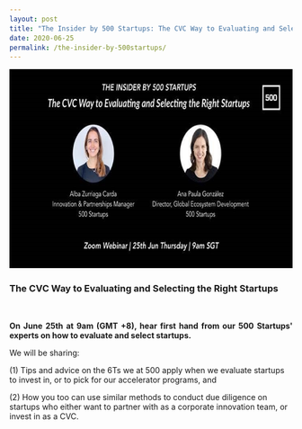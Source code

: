 ```yaml
---
layout: post
title: "The Insider by 500 Startups: The CVC Way to Evaluating and Selecting the Right Startups"
date: 2020-06-25
permalink: /the-insider-by-500startups/
---
```


<a href="https://us02web.zoom.us/webinar/register/7515918512435/WN_1sUimD6fQSaUxnL77OTlYg">
<img src="/images/success-stories/500startups workshop.jpg" alt="1" style="width:709px;height:354px;">
</a>

<h3>The CVC Way to Evaluating and Selecting the Right Startups</h3><br>


<p align="justify"><b>On June 25th at 9am (GMT +8), hear first hand from our 500 Startups' experts on how to evaluate and select startups.</b>

We will be sharing:

(1) Tips and advice on the 6Ts we at 500 apply when we evaluate startups to invest in, or to pick for our accelerator programs, and 

(2) How you too can use similar methods to conduct due diligence on startups who either want to partner with as a corporate innovation team, or invest in as a CVC.</p>
